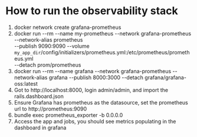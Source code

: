 # How to run the observability stack

1. docker network create grafana-prometheus
2. docker run --rm --name my-prometheus --network grafana-prometheus --network-alias prometheus \
  --publish 9090:9090 --volume `my_app_dir`/config/initializers/prometheus.yml:/etc/prometheus/prometheus.yml \
  --detach prom/prometheus
3. docker run --rm --name grafana --network grafana-prometheus --network-alias grafana --publish 8000:3000 --detach grafana/grafana-oss:latest
4. Got to http://localhost:8000, login admin/admin, and import the rails.dashboard.json
5. Ensure Grafana has prometheus as the datasource, set the prometheus url to http://prometheus:9090
6. bundle exec prometheus_exporter -b 0.0.0.0 
7. Access the app and jobs, you should see metrics populating in the dashboard in grafana